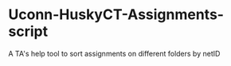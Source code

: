 # Uconn-HuskyCT-Assignments-script
A TA's help tool to sort assignments on different folders by netID
